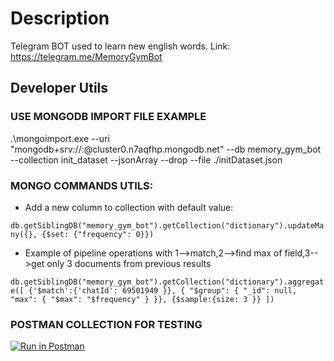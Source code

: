 # Description
Telegram BOT used to learn new english words.
Link: https://telegram.me/MemoryGymBot

## Developer Utils
### USE MONGODB IMPORT FILE EXAMPLE

.\mongoimport.exe --uri "mongodb+srv://<user>:<pwd>@cluster0.n7aqfhp.mongodb.net" --db memory_gym_bot --collection init_dataset --jsonArray --drop --file ./initDataset.json


### MONGO COMMANDS UTILS:

- Add a new column to collection with default value:

`db.getSiblingDB("memory_gym_bot").getCollection("dictionary").updateMany({}, {$set: {"frequency": 0}})`

- Example of pipeline operations with 1-->match,2-->find max of field,3-->get only 3 documents from previous results

`db.getSiblingDB("memory_gym_bot").getCollection("dictionary").aggregate([
{'$match':{'chatId': 69501949 }},
{ "$group":
{
"_id": null,
"max": { "$max": "$frequency" }
}},
{$sample:{size: 3 }}
])`

### POSTMAN COLLECTION FOR TESTING
[![Run in Postman](https://run.pstmn.io/button.svg)](https://app.getpostman.com/run-collection/16175024-eb355b57-e409-402e-b328-1cdfab803eb9?action=collection%2Ffork&collection-url=entityId%3D16175024-eb355b57-e409-402e-b328-1cdfab803eb9%26entityType%3Dcollection%26workspaceId%3D6423365e-5880-4765-8190-40a7a97d32a5#?env%5Blocal_telegram_bot%5D=W3sia2V5IjoiYmFzZVVybCIsInZhbHVlIjoiaHR0cDovL2xvY2FsaG9zdDo4MDgwIiwiZW5hYmxlZCI6dHJ1ZSwidHlwZSI6ImRlZmF1bHQifV0=)
